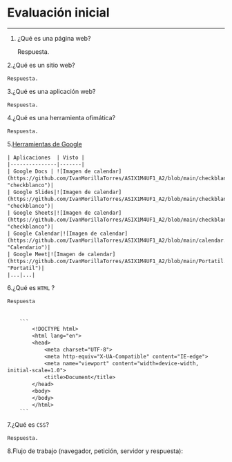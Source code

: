 # Evaluación inicial
----

1. ¿Qué es una página web?

    Respuesta.

2.¿Qué es un sitio web?

    Respuesta.

3.¿Qué es una aplicación web?

    Respuesta.

4.¿Qué es una herramienta ofimática?

    Respuesta.

5.[Herramientas de Google](https://www.google.com/intl/es-419/chrome/browser-tools/)

    | Aplicaciones  | Visto |
    |---------------|-------|
    | Google Docs | ![Imagen de calendar](https://github.com/IvanMorillaTorres/ASIX1M4UF1_A2/blob/main/checkblanco.png "checkblanco")|
    | Google Slides|![Imagen de calendar](https://github.com/IvanMorillaTorres/ASIX1M4UF1_A2/blob/main/checkblanco.png "checkblanco")|
    | Google Sheets|![Imagen de calendar](https://github.com/IvanMorillaTorres/ASIX1M4UF1_A2/blob/main/checkblanco.png "checkblanco")|
    | Google Calendar|![Imagen de calendar](https://github.com/IvanMorillaTorres/ASIX1M4UF1_A2/blob/main/calendar.png "Calendario")|
    | Google Meet|![Imagen de calendar](https://github.com/IvanMorillaTorres/ASIX1M4UF1_A2/blob/main/Portatil.png "Portatil")|
    |...|...|

6.¿Qué es ```HTML``` ?


    Respuesta


        ```
            <!DOCTYPE html>
            <html lang="en">
            <head>
                <meta charset="UTF-8">
                <meta http-equiv="X-UA-Compatible" content="IE-edge">
                <meta name="viewport" content="width=device-width, initial-scale=1.0">
                <title>Document</title>
            </head>
            <body>
            </body>
            </html>
        ```

        
7.¿Qué es ```CSS```?

    Respuesta.

8.Flujo de trabajo (navegador, petición, servidor y respuesta):